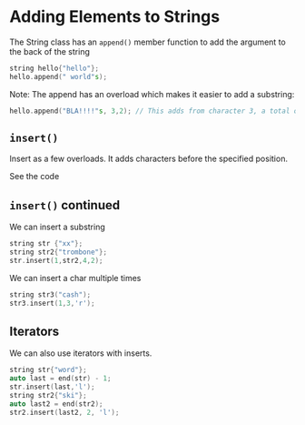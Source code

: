 # Adding Elements to Strings

The String class has an `append()` member function to add the argument to the back of the string

```cpp
string hello{"hello"};
hello.append(" world"s);
```

Note:  The append has an overload which makes it easier to add a substring:

```cpp
hello.append("BLA!!!!"s, 3,2); // This adds from character 3, a total of 2 characters.
```

## `insert()` 

Insert as a few overloads.  It adds characters before the specified position.

See the code

## `insert()` continued


We can insert a substring
```cpp
string str {"xx"};
string str2{"trombone"};
str.insert(1,str2,4,2);
```

We can insert a char multiple times
```cpp
string str3("cash");
str3.insert(1,3,'r');
```

## Iterators

We can also use iterators with inserts.

```cpp
string str{"word"};
auto last = end(str) - 1;
str.insert(last,'l');
string str2{"ski"};
auto last2 = end(str2);
str2.insert(last2, 2, 'l');

```

